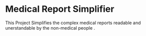 # Medical Report Simplifier
 This Project Simplifies the complex medical reports readable and unerstandable by the non-medical people .
